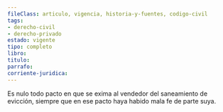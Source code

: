 ```yaml
---
fileClass: articulo, vigencia, historia-y-fuentes, codigo-civil
tags:
- derecho-civil
- derecho-privado
estado: vigente
tipo: completo
libro:
titulo:
parrafo:
corriente-juridica:
---
```

Es nulo todo pacto en que se exima al vendedor del saneamiento de evicción, siempre que en ese pacto haya habido mala fe de parte suya.